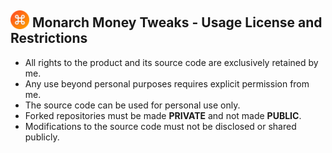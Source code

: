 
##  <img src="/images/mt_icon128.png" style="margin-bottom:-3px; width:30px; height:30px;"/> Monarch Money Tweaks - Usage License and Restrictions

* All rights to the product and its source code are exclusively retained by me.
* Any use beyond personal purposes requires explicit permission from me.
* The source code can be used for personal use only.
* Forked repositories must be made **PRIVATE** and not made **PUBLIC**.
* Modifications to the source code must not be disclosed or shared publicly.



